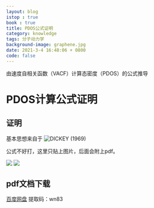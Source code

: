 ```yaml
---
layout: blog
istop : true
book : true
title: PDOS公式证明
category: knowledge
tags: 分子动力学
background-image: graphene.jpg
date: 2021-3-4 16:48:06 + 0800
code: false
---
```


由速度自相关函数（VACF）计算态密度（PDOS）的公式推导<!-- more -->

# PDOS计算公式证明

## 证明
基本思想来自于 ![DICKEY (1969)](https://journals.aps.org/pr/abstract/10.1103/PhysRev.188.1407)

公式不好打，这里只贴上图片，后面会附上pdf。

![]({{site.url}}/_post/MD/PDOS/p1.png)
![]({{site.url}}/_post/MD/PDOS/p2.png)

## pdf文档下载

[百度网盘](https://pan.baidu.com/s/1KwMRXPLk5rqoWVv5561JVg) 提取码：wn83
